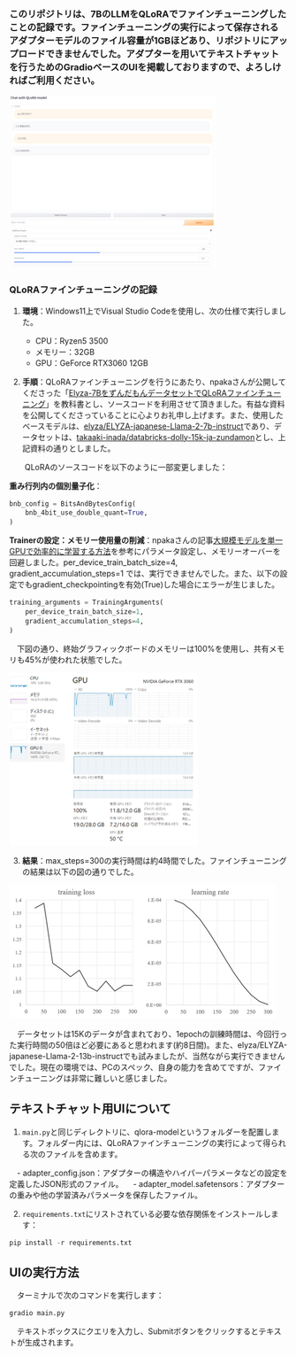 ### このリポジトリは、7BのLLMをQLoRAでファインチューニングしたことの記録です。ファインチューニングの実行によって保存されるアダプターモデルのファイル容量が1GBほどあり、リポジトリにアップロードできませんでした。アダプターを用いてテキストチャットを行うためのGradioベースのUIを掲載しておりますので、よろしければご利用ください。

![Fig1](Fig1.png)


### QLoRAファインチューニングの記録

1. **環境**：Windows11上でVisual Studio Codeを使用し、次の仕様で実行しました。
   - CPU：Ryzen5 3500
   - メモリー：32GB
   - GPU：GeForce RTX3060 12GB

2. **手順**：QLoRAファインチューニングを行うにあたり、npakaさんが公開してくださった「[Elyza-7BをずんだもんデータセットでQLoRAファインチューニング](https://wandb.ai/npaka3/qlora-zundamon/reports/Elyza-7B-QLoRA---Vmlldzo2MDk3MzYw)」を教科書とし、ソースコードを利用させて頂きました。有益な資料を公開してくださっていることに心よりお礼申し上げます。また、使用したベースモデルは、[elyza/ELYZA-japanese-Llama-2-7b-instruct](https://huggingface.co/elyza/ELYZA-japanese-Llama-2-7b-instruct)であり、データセットは、[takaaki-inada/databricks-dolly-15k-ja-zundamon](https://huggingface.co/datasets/takaaki-inada/databricks-dolly-15k-ja-zundamon)とし、上記資料の通りとしました。

　　QLoRAのソースコードを以下のように一部変更しました：

**重み行列内の個別量子化**：

```python
bnb_config = BitsAndBytesConfig(
    bnb_4bit_use_double_quant=True, 
)
```

**Trainerの設定：メモリー使用量の削減**：npakaさんの記事[大規模モデルを単一GPUで効率的に学習する方法](https://note.com/npaka/n/n04c493394e07)を参考にパラメータ設定し、メモリーオーバーを回避しました。per_device_train_batch_size=4, gradient_accumulation_steps=1 では、実行できませんでした。また、以下の設定でもgradient_checkpointingを有効(True)した場合にエラーが生じました。

```python
training_arguments = TrainingArguments(
    per_device_train_batch_size=1,
    gradient_accumulation_steps=4,
)
```

　下図の通り、終始グラフィックボードのメモリーは100%を使用し、共有メモリも45%が使われた状態でした。

![Fig2](Fig2.png)


3. **結果**：max_steps=300の実行時間は約4時間でした。ファインチューニングの結果は以下の図の通りでした。

![Fig3](Fig3.png)


　データセットは15Kのデータが含まれており、1epochの訓練時間は、今回行った実行時間の50倍ほど必要にあると思われます(約8日間)。また、elyza/ELYZA-japanese-Llama-2-13b-instructでも試みましたが、当然ながら実行できませんでした。現在の環境では、PCのスペック、自身の能力を含めてですが、ファインチューニングは非常に難しいと感じました。


## テキストチャット用UIについて

1. `main.py`と同じディレクトリに、qlora-modelというフォルダーを配置します。フォルダー内には、QLoRAファインチューニングの実行によって得られる次のファイルを含めます。

　- adapter_config.json：アダプターの構造やハイパーパラメータなどの設定を定義したJSON形式のファイル。
　- adapter_model.safetensors：アダプターの重みや他の学習済みパラメータを保存したファイル。

2. `requirements.txt`にリストされている必要な依存関係をインストールします：

```python
pip install -r requirements.txt
```

## UIの実行方法
　ターミナルで次のコマンドを実行します：

```python
gradio main.py
```

　テキストボックスにクエリを入力し、Submitボタンをクリックするとテキストが生成されます。
